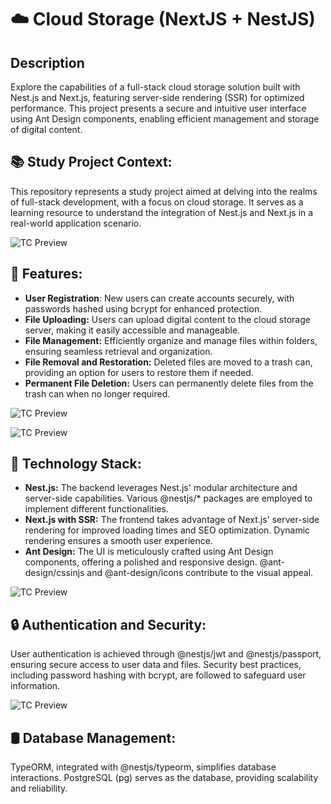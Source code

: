 # ☁️ Cloud Storage (NextJS + NestJS)

## Description

Explore the capabilities of a full-stack cloud storage solution built with Nest.js and Next.js, featuring server-side rendering (SSR) for optimized performance. This project presents a secure and intuitive user interface using Ant Design components, enabling efficient management and storage of digital content.


## 📚 Study Project Context:

This repository represents a study project aimed at delving into the realms of full-stack development, with a focus on cloud storage. It serves as a learning resource to understand the integration of Nest.js and Next.js in a real-world application scenario.

![TC Preview](https://i.ibb.co/zsD5rRZ/1.png)

## 🚀 Features:

- **User Registration**: New users can create accounts securely, with passwords hashed using bcrypt for enhanced protection.
- **File Uploading:** Users can upload digital content to the cloud storage server, making it easily accessible and manageable.
- **File Management:** Efficiently organize and manage files within folders, ensuring seamless retrieval and organization.
- **File Removal and Restoration:** Deleted files are moved to a trash can, providing an option for users to restore them if needed.
- **Permanent File Deletion:** Users can permanently delete files from the trash can when no longer required.

![TC Preview](https://i.ibb.co/BnSrBLY/2.png)

![TC Preview](https://i.ibb.co/G7SBN3Z/3.png)

## 🔨 Technology Stack:

- **Nest.js:** The backend leverages Nest.js' modular architecture and server-side capabilities. Various @nestjs/* packages are employed to implement different functionalities.
- **Next.js with SSR:** The frontend takes advantage of Next.js' server-side rendering for improved loading times and SEO optimization. Dynamic rendering ensures a smooth user experience.
- **Ant Design:** The UI is meticulously crafted using Ant Design components, offering a polished and responsive design. @ant-design/cssinjs and @ant-design/icons contribute to the visual appeal.

![TC Preview](https://i.ibb.co/r6Cb9zR/4.png)

## 🔒 Authentication and Security:

User authentication is achieved through @nestjs/jwt and @nestjs/passport, ensuring secure access to user data and files.
Security best practices, including password hashing with bcrypt, are followed to safeguard user information.

![TC Preview](https://i.ibb.co/vkk5qkb/5.png)

## 🛢️ Database Management:

TypeORM, integrated with @nestjs/typeorm, simplifies database interactions. PostgreSQL (pg) serves as the database, providing scalability and reliability.
